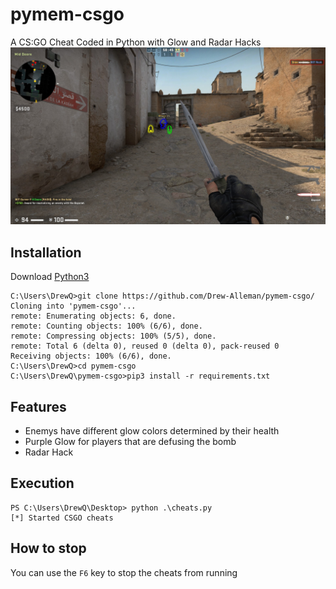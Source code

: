 # pymem-csgo
A CS:GO Cheat Coded in Python with Glow and Radar Hacks
![glow](/images/glow_preview.jpg)
## Installation
Download [Python3](https://www.python.org/downloads/)
```
C:\Users\DrewQ>git clone https://github.com/Drew-Alleman/pymem-csgo/
Cloning into 'pymem-csgo'...
remote: Enumerating objects: 6, done.
remote: Counting objects: 100% (6/6), done.
remote: Compressing objects: 100% (5/5), done.
remote: Total 6 (delta 0), reused 0 (delta 0), pack-reused 0
Receiving objects: 100% (6/6), done.
C:\Users\DrewQ>cd pymem-csgo
C:\Users\DrewQ\pymem-csgo>pip3 install -r requirements.txt
```
## Features
* Enemys have different glow colors determined by their health
* Purple Glow for players that are defusing the bomb
* Radar Hack

## Execution
```
PS C:\Users\DrewQ\Desktop> python .\cheats.py
[*] Started CSGO cheats
```
## How to stop
You can use the ```F6``` key to stop the cheats from running
